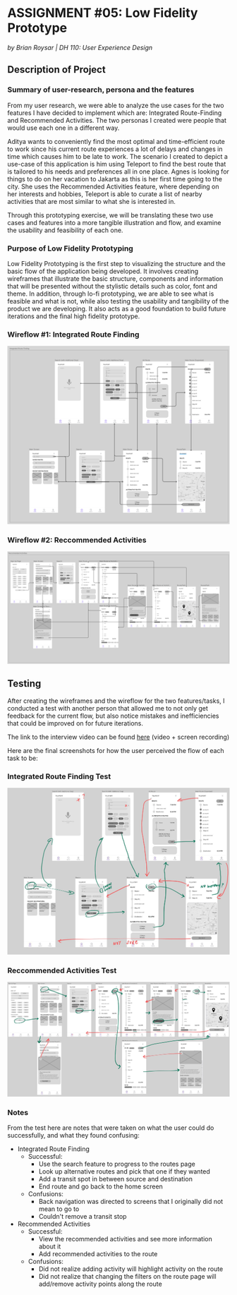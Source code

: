# ASSIGNMENT #05: Low Fidelity Prototype
_by Brian Roysar | DH 110: User Experience Design_

## Description of Project

### Summary of user-research, persona and the features 
From my user research, we were able to analyze the use cases for the two features I have decided to implement which are: Integrated Route-Finding and Recommended Activities. The two personas I created were people that would use each one in a different way.

Aditya wants to conveniently find the most optimal and time-efficient route to work since his current route experiences a lot of delays and changes in time which causes him to be late to work. The scenario I created to depict a use-case of this application is him using Teleport to find the best route that is tailored to his needs and preferences all in one place.
Agnes is looking for things to do on her vacation to Jakarta as this is her first time going to the city. She uses the Recommended Activities feature, where depending on her interests and hobbies, Teleport is able to curate a list of nearby activities that are most similar to what she is interested in. 

Through this prototyping exercise, we will be translating these two use cases and features into a more tangible illustration and flow, and examine the usability and feasibility of each one. 

### Purpose of Low Fidelity Prototyping
Low Fidelity Prototyping is the first step to visualizing the structure and the basic flow of the application being developed. It involves creating wireframes that illustrate the basic structure, components and information that will be presented without the stylistic details such as color, font and theme. In addition, through lo-fi prototyping, we are able to see what is feasible and what is not, while also testing the usability and tangibility of the product we are developing. It also acts as a good foundation to build future iterations and the final high fidelity prototype. 


### Wireflow #1: Integrated Route Finding
![Integrated Route Finding](./images/irf.png)

### Wireflow #2: Reccommended Activities
![Reccommended Activities](./images/ra.png)

## Testing
After creating the wireframes and the wireflow for the two features/tasks, I conducted a test with another person that allowed me to not only get feedback for the current flow, but also notice mistakes and inefficiencies that could be improved on for future iterations. 

The link to the interview video can be found [here](https://drive.google.com/file/d/1BAG32CDZhcbzKpksoyQvgicbfSisR7QK/view?usp=share_link) (video + screen recording)

Here are the final screenshots for how the user perceived the flow of each task to be: 
### Integrated Route Finding Test
![Integrated Route Finding Test](./images/irf_test.jpg)
### Reccommended Activities Test
![Reccommended Activities Test](./images/ra_test.jpg)

### Notes
From the test here are notes that were taken on what the user could do successfully, and what they found confusing:

* Integrated Route Finding 
  * Successful:
    * Use the search feature to progress to the routes page
    * Look up alternative routes and pick that one if they wanted
    * Add a transit spot in between source and destination
    * End route and go back to the home screen
  * Confusions:
    * Back navigation was directed to screens that I originally did not mean to go to
    * Couldn't remove a transit stop
* Recommended Activities
  * Successful:
    * View the recommended activities and see more information about it
    * Add recommended activities to the route
  * Confusions:
    * Did not realize adding activity will highlight activity on the route
    * Did not realize that changing the filters on the route page will add/remove activity points along the route

